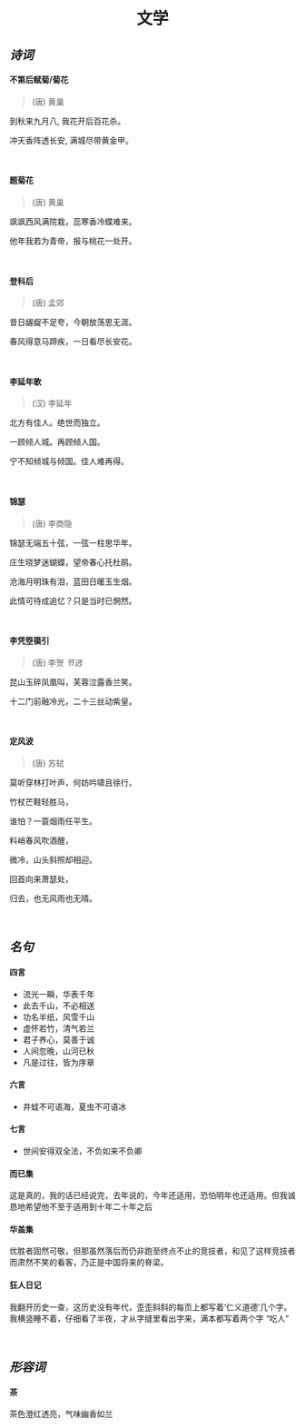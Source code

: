 <h1 align="center">文学</h1>

## *诗词*

#### 不第后赋菊/菊花

> (唐) 黄巢

到秋来九月八, 我花开后百花杀。

冲天香阵透长安, 满城尽带黄金甲。

&nbsp;

#### 题菊花

> (唐) 黄巢

飒飒西风满院栽，蕊寒香冷蝶难来。

他年我若为青帝，报与桃花一处开。

&nbsp;

#### 登科后

> (唐) 孟郊

昔日龌龊不足夸，今朝放荡思无涯。

春风得意马蹄疾，一日看尽长安花。

&nbsp;

#### 李延年歌

> (汉) 李延年

北方有佳人。绝世而独立。

一顾倾人城。再顾倾人国。

宁不知倾城与倾国。佳人难再得。

&nbsp;

#### 锦瑟

> (唐) 李商隐

锦瑟无端五十弦，一弦一柱思华年。

庄生晓梦迷蝴蝶，望帝春心托杜鹃。

沧海月明珠有泪，蓝田日暖玉生烟。

此情可待成追忆？只是当时已惘然。

&nbsp;

#### 李凭箜篌引

> (唐) 李贺	*节选*

昆山玉碎凤凰叫，芙蓉泣露香兰笑。

十二门前融冷光，二十三丝动紫皇。

&nbsp;

#### 定风波

> (唐) 苏轼

莫听穿林打叶声，何妨吟啸且徐行。

竹杖芒鞋轻胜马，

谁怕？一蓑烟雨任平生。

料峭春风吹酒醒，

微冷，山头斜照却相迎。

回首向来萧瑟处，

归去，也无风雨也无晴。

&nbsp;

## *名句*

#### 四言

+ 流光一瞬，华表千年
+ 此去千山，不必相送
+ 功名半纸，风雪千山
+ 虚怀若竹，清气若兰
+ 君子养心，莫善于诚
+ 人间忽晚，山河已秋
+ 凡是过往，皆为序章

#### 六言

+ 井蛙不可语海，夏虫不可语冰

#### 七言

+ 世间安得双全法，不负如来不负卿

#### 而已集

这是真的，我的话已经说完，去年说的，今年还适用，恐怕明年也还适用。但我诚恳地希望他不至于适用到十年二十年之后

#### 华盖集

优胜者固然可敬，但那虽然落后而仍非跑至终点不止的竞技者，和见了这样竞技者而肃然不笑的看客，乃正是中国将来的脊梁。

#### 狂人日记

我翻开历史一查，这历史没有年代，歪歪斜斜的每页上都写着‘仁义道德’几个字。我横竖睡不着，仔细看了半夜，才从字缝里看出字来，满本都写着两个字 “吃人”

&nbsp;

## *形容词*

#### 茶

茶色澄红透亮，气味幽香如兰

